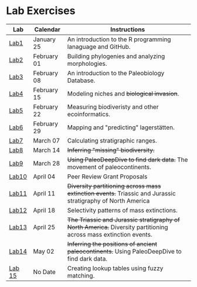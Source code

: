 # Lab Exercises

Lab |   Calendar   | Instructions
--------- | ---------- | ---------- 
[Lab1](https://github.com/naheim/startLearn.R/blob/master/README.md) | January 25 | An introduction to the R programming lanaguage and GitHub. 
[Lab2](https://github.com/naheim/paleobiologyWebsite/blob/master/LabExercise2.md) | February 01 | Building phylogenies and analyzing morphologies.
[Lab3](https://github.com/naheim/paleobiologyWebsite/blob/master/LabExercise3.md) | February 08 | An introduction to the Paleobiology Database.
[Lab4](https://github.com/naheim/paleobiologyWebsite/blob/master/LabExercise4.md) | February 15 | Modeling niches and <strike>biological invasion</strike>.
[Lab5](https://github.com/naheim/paleobiologyWebsite/blob/master/LabExercise5.md) | February 22 | Measuring biodiveristy and other ecoinformatics.
[Lab6](https://github.com/naheim/paleobiologyWebsite/blob/master/LabExercise6.md) | February 29 | Mapping and "predicting" lagerst&auml;tten.
[Lab7](https://github.com/naheim/paleobiologyWebsite/blob/master/LabExercise7.md) | March 07 | Calculating stratigraphic ranges.
[Lab8](https://github.com/naheim/paleobiologyWebsite/blob/master/LabExercise8.md) | March 14 | <strike>Inferring "missing" biodiversity.</strike>
[Lab9](https://github.com/naheim/paleobiologyWebsite/blob/master/LabExercise9.md) | March 28 | <strike>Using PaleoDeepDive to find dark data.</strike> The movement of paleocontinents.
[Lab10](https://github.com/naheim/teachPaleobiology/blob/master/LabExercise10.md) | April 04 | Peer Review Grant Proposals
[Lab11](https://github.com/naheim/teachPaleobiology/blob/master/LabExercise11.md) | April 11 | <strike>Diversity partitioning across mass extinction events.</strike> Triassic and Jurassic stratigraphy of North America
[Lab12](https://github.com/naheim/paleobiologyWebsite/blob/master/LabExercise12.md) | April 18 | Selectivity patterns of mass extinctions.
[Lab13](https://github.com/naheim/paleobiologyWebsite/blob/master/LabExercise13.md) | April 25 | <strike>The Triassic and Jurassic stratigraphy of North America.</strike> Diversity partitioning across mass extinction events.
[Lab14](https://github.com/naheim/paleobiologyWebsite/blob/master/LabExercise14.md) | May 02 | <strike>Inferring the positions of ancient paleocontinents.</strike> Using PaleoDeepDive to find dark data.
[Lab 15](/LabExercise15.md) | No Date | Creating lookup tables using fuzzy matching.
